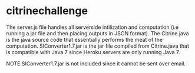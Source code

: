 # citrinechallenge


The server.js file handles all serverside intilization and computation 
(i.e running a jar file and then placing outputs in JSON format).
The Citrine.java is the java source code that essentially performs the meat of the computation.
SIConverter1.7.jar is the jar file compiled from Citrine.java that is compatible with Java 7 since
Heroku servers are only running Java 7.

NOTE SIConverter1.7.jar is not included since it cannot be sent over email.
